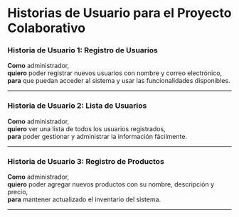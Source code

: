 # Historias de Usuario para el Proyecto Colaborativo

### Historia de Usuario 1: Registro de Usuarios

**Como** administrador,  
**quiero** poder registrar nuevos usuarios con nombre y correo electrónico,  
**para** que puedan acceder al sistema y usar las funcionalidades disponibles.

---

### Historia de Usuario 2: Lista de Usuarios

**Como** administrador,  
**quiero** ver una lista de todos los usuarios registrados,  
**para** poder gestionar y administrar la información fácilmente.

---

### Historia de Usuario 3: Registro de Productos

**Como** administrador,  
**quiero** poder agregar nuevos productos con su nombre, descripción y precio,  
**para** mantener actualizado el inventario del sistema.

---
